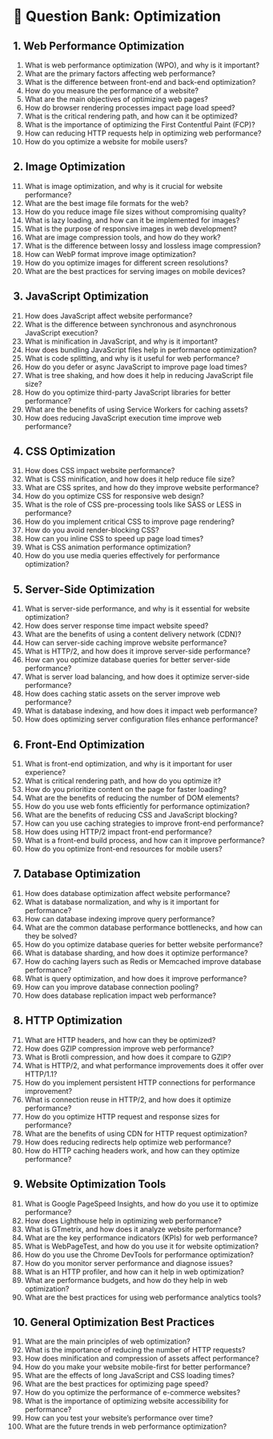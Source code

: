 # 📘 Question Bank: Optimization

## 1. Web Performance Optimization
1. What is web performance optimization (WPO), and why is it important?
2. What are the primary factors affecting web performance?
3. What is the difference between front-end and back-end optimization?
4. How do you measure the performance of a website?
5. What are the main objectives of optimizing web pages?
6. How do browser rendering processes impact page load speed?
7. What is the critical rendering path, and how can it be optimized?
8. What is the importance of optimizing the First Contentful Paint (FCP)?
9. How can reducing HTTP requests help in optimizing web performance?
10. How do you optimize a website for mobile users?

## 2. Image Optimization
11. What is image optimization, and why is it crucial for website performance?
12. What are the best image file formats for the web?
13. How do you reduce image file sizes without compromising quality?
14. What is lazy loading, and how can it be implemented for images?
15. What is the purpose of responsive images in web development?
16. What are image compression tools, and how do they work?
17. What is the difference between lossy and lossless image compression?
18. How can WebP format improve image optimization?
19. How do you optimize images for different screen resolutions?
20. What are the best practices for serving images on mobile devices?

## 3. JavaScript Optimization
21. How does JavaScript affect website performance?
22. What is the difference between synchronous and asynchronous JavaScript execution?
23. What is minification in JavaScript, and why is it important?
24. How does bundling JavaScript files help in performance optimization?
25. What is code splitting, and why is it useful for web performance?
26. How do you defer or async JavaScript to improve page load times?
27. What is tree shaking, and how does it help in reducing JavaScript file size?
28. How do you optimize third-party JavaScript libraries for better performance?
29. What are the benefits of using Service Workers for caching assets?
30. How does reducing JavaScript execution time improve web performance?

## 4. CSS Optimization
31. How does CSS impact website performance?
32. What is CSS minification, and how does it help reduce file size?
33. What are CSS sprites, and how do they improve website performance?
34. How do you optimize CSS for responsive web design?
35. What is the role of CSS pre-processing tools like SASS or LESS in performance?
36. How do you implement critical CSS to improve page rendering?
37. How do you avoid render-blocking CSS?
38. How can you inline CSS to speed up page load times?
39. What is CSS animation performance optimization?
40. How do you use media queries effectively for performance optimization?

## 5. Server-Side Optimization
41. What is server-side performance, and why is it essential for website optimization?
42. How does server response time impact website speed?
43. What are the benefits of using a content delivery network (CDN)?
44. How can server-side caching improve website performance?
45. What is HTTP/2, and how does it improve server-side performance?
46. How can you optimize database queries for better server-side performance?
47. What is server load balancing, and how does it optimize server-side performance?
48. How does caching static assets on the server improve web performance?
49. What is database indexing, and how does it impact web performance?
50. How does optimizing server configuration files enhance performance?

## 6. Front-End Optimization
51. What is front-end optimization, and why is it important for user experience?
52. What is critical rendering path, and how do you optimize it?
53. How do you prioritize content on the page for faster loading?
54. What are the benefits of reducing the number of DOM elements?
55. How do you use web fonts efficiently for performance optimization?
56. What are the benefits of reducing CSS and JavaScript blocking?
57. How can you use caching strategies to improve front-end performance?
58. How does using HTTP/2 impact front-end performance?
59. What is a front-end build process, and how can it improve performance?
60. How do you optimize front-end resources for mobile users?

## 7. Database Optimization
61. How does database optimization affect website performance?
62. What is database normalization, and why is it important for performance?
63. How can database indexing improve query performance?
64. What are the common database performance bottlenecks, and how can they be solved?
65. How do you optimize database queries for better website performance?
66. What is database sharding, and how does it optimize performance?
67. How do caching layers such as Redis or Memcached improve database performance?
68. What is query optimization, and how does it improve performance?
69. How can you improve database connection pooling?
70. How does database replication impact web performance?

## 8. HTTP Optimization
71. What are HTTP headers, and how can they be optimized?
72. How does GZIP compression improve web performance?
73. What is Brotli compression, and how does it compare to GZIP?
74. What is HTTP/2, and what performance improvements does it offer over HTTP/1.1?
75. How do you implement persistent HTTP connections for performance improvement?
76. What is connection reuse in HTTP/2, and how does it optimize performance?
77. How do you optimize HTTP request and response sizes for performance?
78. What are the benefits of using CDN for HTTP request optimization?
79. How does reducing redirects help optimize web performance?
80. How do HTTP caching headers work, and how can they optimize performance?

## 9. Website Optimization Tools
81. What is Google PageSpeed Insights, and how do you use it to optimize performance?
82. How does Lighthouse help in optimizing web performance?
83. What is GTmetrix, and how does it analyze website performance?
84. What are the key performance indicators (KPIs) for web performance?
85. What is WebPageTest, and how do you use it for website optimization?
86. How do you use the Chrome DevTools for performance optimization?
87. How do you monitor server performance and diagnose issues?
88. What is an HTTP profiler, and how can it help in web optimization?
89. What are performance budgets, and how do they help in web optimization?
90. What are the best practices for using web performance analytics tools?

## 10. General Optimization Best Practices
91. What are the main principles of web optimization?
92. What is the importance of reducing the number of HTTP requests?
93. How does minification and compression of assets affect performance?
94. How do you make your website mobile-first for better performance?
95. What are the effects of long JavaScript and CSS loading times?
96. What are the best practices for optimizing page speed?
97. How do you optimize the performance of e-commerce websites?
98. What is the importance of optimizing website accessibility for performance?
99. How can you test your website’s performance over time?
100. What are the future trends in web performance optimization?

